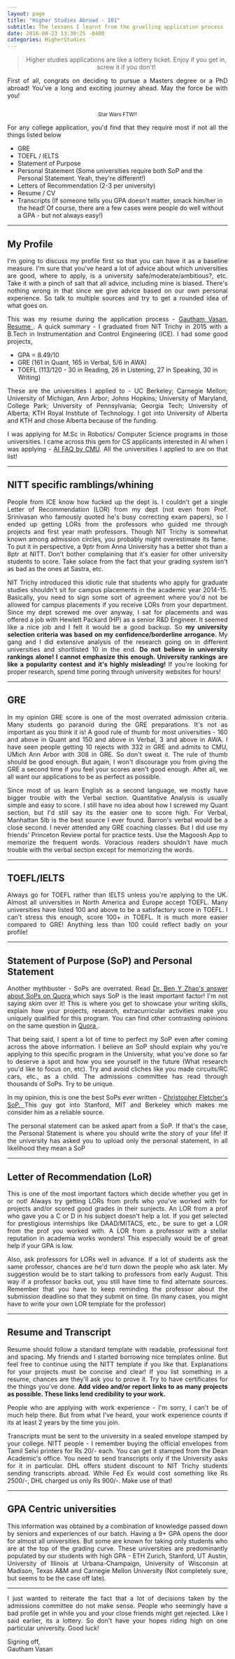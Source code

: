 ```yaml
---
layout: page
title: "Higher Studies Abroad - 101"
subtitle: The lessons I learnt from the gruelling application process
date: 2016-08-23 13:30:25 -0400
categories: HigherStudies
---
```


<center><blockquote>Higher studies applications are like a lottery ticket. Enjoy if you get in, screw it if you don't!</blockquote></center>

<p align="justify">First of all, congrats on deciding to pursue a Masters degree or a PhD abroad! You've a long and exciting journey ahead. May the force be with you!</p>

<span class="image main"><img src="http://img01.deviantart.net/d8ab/i/2016/092/c/2/may_the_force_be_with_you___yoda_flag_by_osflag-d9xe904.jpg" alt="" /></span>
<center><p><small>Star Wars FTW!!</small></p></center>        

<p align="justify">For any college application, you'd find that they require most if not all the things listed below</p>
<ul>
  <li>GRE</li>
  <li>TOEFL / IELTS</li>
  <li>Statement of Purpose</li>
  <li>Personal Statement (Some universities require both SoP and the Personal Statement. Yeah, they're different!)</li>
  <li>Letters of Recommendation (2-3 per university)</li>
  <li>Resume / CV</li>
  <li>Transcripts (If someone tells you GPA doesn't matter, smack him/her in the head! Of course, there are a few cases were people do well without a GPA - but not always easy!)</li>
</ul>


<!-- ----------------------------------------------------------------------------------------------------------------- -->
<hr class="major" />

<h2 class="section-heading">My Profile</h2> 
<p align="justify"> I'm going to discuss my profile first so that you can have it as a baseline measure. I'm sure that you've heard a lot of advice about which universities are good, where to apply, is a university safe/moderate/ambitious?, etc. Take it with a pinch of salt that all advice, including mine is biased. There's nothing wrong in that since we give advice based on our own personal experience. So talk to multiple sources and try to get a rounded idea of what goes on. </p>


<p align="justify"> This was my resume during the application process - <a href="https://drive.google.com/file/d/0B78EAxFuk2RLN3pQREpHT0puUFU/view?usp=sharing" target="_blank"> Gautham Vasan, Resume </a>. A quick summary - I graduated from NIT Trichy in 2015 with a B.Tech in Instrumentation and Control Engineering (ICE). I had some good projects, </p>

<ul>
    <li> GPA = 8.49/10 </li>
    <li> GRE (161 in Quant, 165 in Verbal, 5/6 in AWA) </li> 
    <li> TOEFL (113/120 - 30 in Reading, 26 in Listening, 27 in Speaking, 30 in Writing) </li>
</ul>

<p align="justify"> These are the universities I applied to - UC Berkeley; Carnegie Mellon; University of Michigan, Ann Arbor; Johns Hopkins; University of Maryland, College Park; University of Pennsylvania; Georgia Tech; University of Alberta; KTH Royal Institute of Technology. I got into University of Alberta and KTH and chose Alberta because of the funding. </p>


<p align="justify"> I was applying for M.Sc in Robotics/ Computer Science programs in those universities. I came across this gem for CS applicants interested in AI when I was applying - <a href="https://www.cs.cmu.edu/Groups/AI/html/faqs/ai/old_ai_general/part1/faq-doc-4.html" target="_blank" > AI FAQ by CMU</a>. All the universities I applied to are on that list! </p> 

<!-- ----------------------------------------------------------------------------------------------------------------- -->
<hr class="major" />
<h2 class="section-heading"> NITT specific ramblings/whining </h2>
<p align="justify"> People from ICE know how fucked up the dept is. I couldn't get a single Letter of Recommendation (LOR) from my dept (not even from Prof. Srinivasan who famously quoted he's busy correcting exam papers), so I ended up getting LORs from the professors who guided me through projects and first year math professors. Though NIT Trichy is somewhat known among admission circles, you probably might overestimate its fame. To put it in perspective, a 9ptr from Anna University has a better shot than a 8ptr at NITT. Don't bother complaining that it's easier for other university students to score. Take solace from the fact that your grading system isn't as bad as the ones at Sastra, etc.   </p>

<p align="justify"> NIT Trichy introduced this idiotic rule that students who apply for graduate studies shouldn't sit for campus placements in the academic year 2014-15. Basically, you need to sign some sort of agreement where you'd not be allowed for campus placements if you receive LORs from your department. Since my dept screwed me over anyway, I sat for placements and was offered a job with Hewlett Packard (HP) as a senior R&D Engineer. It seemed like a nice job and I felt it would be a good backup. So <b> my university selection criteria was based on my confidence/borderline arrogance. </b> My gang and I did extensive analysis of the research going on in different universities and shortlisted 10 in the end. <b> Do not believe in university rankings alone! I cannot emphasize this enough. University rankings are like a popularity contest and it's highly misleading! </b> If you're looking for proper research, spend time poring through university websites for hours!</p>

<!-- ----------------------------------------------------------------------------------------------------------------- -->
<hr class="major" />

<h2 class="section-heading"> GRE </h2>
<p align="justify"> In my opinion GRE score is one of the most overrated admission criteria. Many students go paranoid during the GRE preparations. It's not as important as you think it is! A good rule of thumb for most universities - 160 and above in Quant and 150 and above in Verbal, 3 and above in AWA. I have seen people getting 10 rejects with 332 in GRE and admits to CMU, UMich Ann Arbor with 308 in GRE.  So don't sweat it. The rule of thumb should be good enough. But again, I won't discourage you from giving the GRE a second time if you feel your scores aren't good enough. After all, we all want our applications to be as perfect as possible.   </p>

<p align="justify"> Since most of us learn English as a second language, we mostly have bigger trouble with the Verbal section. Quantitative Analysis is usually simple and easy to score. I still have no idea about how I screwed my Quant section, but I'd still say its the easier one to score high. For Verbal, Manhattan 5lb is the best source I ever found. Barron's verbal would be a close second. I never attended any GRE coaching classes. But I did use my friends' Princeton Review portal for practice tests. Use the Magoosh App to memorize the frequent words. Voracious readers shouldn't have much trouble with the verbal section except for memorizing the words.  </p>

<!-- ----------------------------------------------------------------------------------------------------------------- -->
<hr class="major" />
<h2 class="section-heading"> TOEFL/IELTS </h2>
<p align="justify"> Always go for TOEFL rather than IELTS unless you're applying to the UK. Almost all universities in North America and Europe accept TOEFL. Many universities have listed 100 and above to be a satisfactory score in TOEFL. I can't stress this enough, score 100+ in TOEFL. It is much more easier compared to GRE! Anything less than 100 could reflect badly on your profile!  </p>

<!-- ----------------------------------------------------------------------------------------------------------------- -->
<hr class="major" />

<h2 class="section-heading"> Statement of Purpose (SoP) and Personal Statement</h2>
<p align="justify"> Another mythbuster - SoPs are overrated. Read <a href="https://www.quora.com/What-should-be-the-flow-of-thoughts-in-a-statement-of-purpose-SOP-for-graduate-admissions/answer/Ben-Y-Zhao?srid=39pV" target="_blank"> Dr. Ben Y Zhao's answer about SoPs on Quora </a> which says SoP is the least important factor! I'm not saying skim over it! This is where you get to showcase your writing skills, explain how your projects, research, extracurricular activities make you uniquely qualified for this program. You can find other contrasting opinions on the same question in <a href="https://www.quora.com/What-should-be-the-flow-of-thoughts-in-a-statement-of-purpose-SOP-for-graduate-admissions" target="_blank"> Quora </a>.  </p>

<p align="justify"> That being said, I spent a lot of time to perfect my SoP even after coming across the above information. I believe an SoP should explain why you're applying to this specific program in the University, what you've done so far to deserve a spot and how you see yourself in the future (What research you'd like to focus on, etc). Try and avoid cliches like you made circuits/RC cars, etc., as a child. The admissions committee has read through thousands of SoPs. Try to be unique. </p>

<p align="justify"> In my opinion, this is one the best SoPs ever written - <a href="http://cwfletcher.net/Pages/SoP.php" target="_blank"> Christopher Fletcher's SoP. </a> This guy got into Stanford, MIT and Berkeley which makes me consider him as a reliable source. </p>

<p align="justify"> The personal statement can be asked apart from a SoP. If that's the case, the Personal Statement is where you should write the story of your life! If the university has asked you to upload only the personal statement, in all likelihood they mean a SoP</p>

<!-- ----------------------------------------------------------------------------------------------------------------- -->
<hr class="major" />

<h2 class="section-heading"> Letter of Recommendation (LoR)</h2>
<p align="justify"> This is one of the most important factors which decide whether you get in or not! Always try getting LORs from profs who you've worked with for projects and/or scored good grades in their sunjects. An LOR from a prof who gave you a C or D in his subject doesn't help a lot. If you get selected for prestigious internships like DAAD/MITACS, etc., be sure to get a LOR from the prof you worked with. A LOR from a professor with a stellar reputation in academia works wonders! This especially would be of great help if your GPA is low. </p>

<p align="justify"> Also, ask professors for LORs well in advance. If a lot of students ask the same professor, chances are he'd turn down the people who ask later. My suggestion would be to start talking to professors from early August. This way if a professor backs out, you still have time to find alternate sources. Remember that you have to keep reminding the professor about the submission deadline so that they submit on time. (In many cases, you might have to write your own LOR template for the professor)  </p>
<!-- ----------------------------------------------------------------------------------------------------------------- -->
<hr class="major" />

<h2 class="section-heading"> Resume and Transcript</h2>
<p align="justify"> Resume should follow a standard template with readable, professional font and spacing. My friends and I started borrowing nice templates online. But feel free to continue using the NITT template if you like that. Explanations for your projects must be concise and clear! If you list something in a resume, chances are they'll ask you to prove it. Try to have certificates for the things you've done. <b> Add video and/or report links to as many projects as possible. These links lend credibility to your work. </b> </p>

<p align="justify"> People who are applying with work experience - I'm sorry, I can't be of much help there. But from what I've heard, your work experience counts if its at least 2 years by the time you join. </p>

<p align="justify"> Transcripts must be sent to the university in a sealed envelope stamped by your college. NITT people - I remember buying the official envelopes from Tamil Selvi printers for Rs 20/- each. You can get it stamped from the Dean Academic's office. You need to send transcripts only if the University asks for it in particular. DHL offers student discount to NIT Trichy students sending transcripts abroad. While Fed Ex would cost something like Rs 2500/-, DHL charged us only Rs 900/-. Make use of that!  </p>

<!-- ----------------------------------------------------------------------------------------------------------------- -->
<hr class="major" />


<h2 class="section-heading"> GPA Centric universities</h2>
<p align="justify"> This information was obtained by a combination of knowledge passed down by seniors and experiences of our batch. Having a 9+ GPA opens the door for almost all universities. But some are known for taking only students who are at the top of the grading curve. These universities are predominantly populated by our students with high GPA - ETH Zurich, Stanford, UT Austin, University of Illinois at Urbana-Champaign, University of Wisconsin at Madison, Texas A&M and Carnegie Mellon University (Not completely sure, but seems to be the case off late).   </p>

<!-- ----------------------------------------------------------------------------------------------------------------- -->
<hr class="major" />

<p align="justify"> I just wanted to reiterate the fact that a lot of decisions taken by the admissions committee do not make sense. People who seemingly have a bad profile get in while you and your close friends might get rejected. Like I said earlier, its a lottery. So don't have your hopes riding high on one particular university. Good luck!</p> 

<p align="justify"> Signing off, <br>
Gautham Vasan  </p>